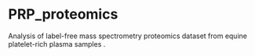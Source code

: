 # PRP_proteomics
Analysis of label-free mass spectrometry proteomics dataset from equine platelet-rich plasma samples
.
